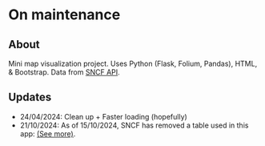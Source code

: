 # On maintenance

## About

Mini map visualization project.
Uses Python (Flask, Folium, Pandas), HTML, & Bootstrap.
Data from [SNCF API](https://ressources.data.sncf.com/explore/dataset/objets-trouves-gares/information/).

## Updates

- 24/04/2024: Clean up + Faster loading (hopefully)
- 21/10/2024: As of 15/10/2024, SNCF has removed a table used in this app: [(See more)](https://ressources.data.sncf.com/explore/dataset/gares-de-voyageurs/information/?disjunctive.segment_drg).
